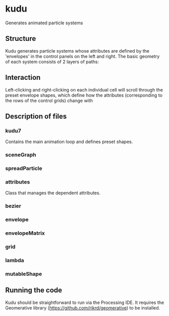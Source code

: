 # kudu
Generates animated particle systems

## Structure
Kudu generates particle systems whose attributes are defined by the 'envelopes' in the control panels on the left and right. The basic geometry of each system consists of 2 layers of paths:

## Interaction
Left-clicking and right-clicking on each individual cell will scroll through the preset envelope shapes, which define how the attributes (corresponding to the rows of the control grids) change with 

## Description of files
### kudu7
Contains the main animation loop and defines preset shapes.
### sceneGraph
### spreadParticle
### attributes
Class that manages the dependent attributes.
### bezier
### envelope
### envelopeMatrix
### grid
### lambda
### mutableShape

## Running the code
Kudu should be straightforward to run via the Processing IDE. It requires the Geomerative library (https://github.com/rikrd/geomerative) to be installed.